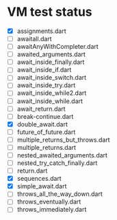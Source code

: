 # VM test status

- [x] assignments.dart
- [ ] awaitall.dart
- [ ] awaitAnyWithCompleter.dart
- [ ] awaited_arguments.dart
- [ ] await_inside_finally.dart
- [ ] await_inside_if.dart
- [ ] await_inside_switch.dart
- [ ] await_inside_try.dart
- [ ] await_inside_while2.dart
- [ ] await_inside_while.dart
- [ ] await_return.dart
- [ ] break-continue.dart
- [x] double_await.dart
- [ ] future_of_future.dart
- [ ] multiple_returns_but_throws.dart
- [ ] multiple_returns.dart
- [ ] nested_awaited_arguments.dart
- [ ] nested_try_catch_finally.dart
- [ ] return.dart
- [x] sequences.dart
- [x] simple_await.dart
- [ ] throws_all_the_way_down.dart
- [ ] throws_eventually.dart
- [ ] throws_immediately.dart
